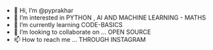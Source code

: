 - 👋 Hi, I’m @pyprakhar
- 👀 I’m interested in PYTHON , AI AND MACHINE LEARNING - MATHS
- 🌱 I’m currently learning CODE-BASICS
- 💞️ I’m looking to collaborate on ... OPEN SOURCE
- 📫 How to reach me ... THROUGH INSTAGRAM

<!---
pyprakhar/pyprakhar is a ✨ special ✨ repository because its `README.md` (this file) appears on your GitHub profile.
You can click the Preview link to take a look at your changes.
--->
